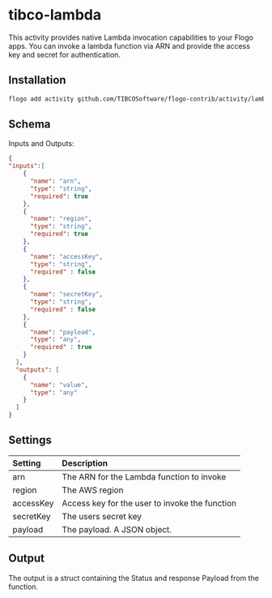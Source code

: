 # tibco-lambda
This activity provides native Lambda invocation capabilities to your Flogo apps. You can invoke a lambda function via ARN and provide the access key and secret for authentication.


## Installation

```bash
flogo add activity github.com/TIBCOSoftware/flogo-contrib/activity/lambda
```

## Schema
Inputs and Outputs:

```json
{
"inputs":[
    {
      "name": "arn",
      "type": "string",
      "required": true
    },
    {
      "name": "region",
      "type": "string",
      "required": true
    },
    {
      "name": "accessKey",
      "type": "string",
      "required" : false
    },
    {
      "name": "secretKey",
      "type": "string",
      "required" : false
    },
    {
      "name": "payload",
      "type": "any",
      "required" : true
    }
  ],
  "outputs": [
    {
      "name": "value",
      "type": "any"
    }
  ]
}
```
## Settings
| Setting     | Description                                    |
|:------------|:-----------------------------------------------|
| arn         | The ARN for the Lambda function to invoke      |
| region      | The AWS region                                 |
| accessKey   | Access key for the user to invoke the function |
| secretKey   | The users secret key                           |
| payload     | The payload. A JSON object.                    |

## Output
The output is a struct containing the Status and response Payload from the function.